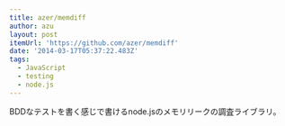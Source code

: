 ```yaml
---
title: azer/memdiff
author: azu
layout: post
itemUrl: 'https://github.com/azer/memdiff'
date: '2014-03-17T05:37:22.483Z'
tags:
  - JavaScript
  - testing
  - node.js
---
```

BDDなテストを書く感じで書けるnode.jsのメモリリークの調査ライブラリ。
